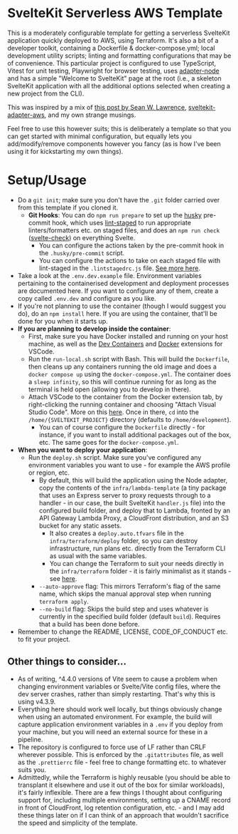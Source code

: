 # SvelteKit Serverless AWS Template

This is a moderately configurable template for getting a serverless SvelteKit application quickly deployed to AWS, using Terraform. It's also a bit of a developer toolkit, containing a Dockerfile & docker-compose.yml; local development utility scripts; linting and formatting configurations that may be of convenience. This particular project is configured to use TypeScript, Vitest for unit testing, Playwright for browser testing, uses [adapter-node](https://www.npmjs.com/package/@sveltejs/adapter-node) and has a simple "Welcome to SvelteKit" page at the root (i.e., a skeleton SvelteKit application with all the additional options selected when creating a new project from the CLI).

This was inspired by a mix of [this post by Sean W. Lawrence](https://www.sean-lawrence.com/deploying-sveltekit-to-aws-lambda/), [sveltekit-adapter-aws](https://github.com/MikeBild/sveltekit-adapter-aws), and my own strange musings.

Feel free to use this however suits; this is deliberately a template so that you can get started with minimal configuration, but equally lets you add/modify/remove components however you fancy (as is how I've been using it for kickstarting my own things).

# Setup/Usage

-   Do a `git init`; make sure you don't have the `.git` folder carried over from this template if you cloned it.
    -   **Git Hooks**: You can do `npm run prepare` to set up the [husky](https://www.npmjs.com/package/husky) pre-commit hook, which uses [lint-staged](https://www.npmjs.com/package/lint-staged) to run appropriate linters/formatters etc. on staged files, and does an `npm run check` ([svelte-check](https://www.npmjs.com/package/svelte-check)) on everything Svelte.
        -   You can configure the actions taken by the pre-commit hook in the `.husky/pre-commit` script.
        -   You can configure the actions to take on each staged file with lint-staged in the `.lintstagedrc.js` file. [See more here](https://github.com/okonet/lint-staged#configuration).
-   Take a look at the `.env.dev.example` file. Environment variables pertaining to the containerised development and deployment processes are documented here. If you want to configure any of them, create a copy called `.env.dev` and configure as you like.
-   If you're not planning to use the container (though I would suggest you do), do an `npm install` here. If you are using the container, that'll be done for you when it starts up.
-   **If you are planning to develop inside the container**:
    -   First, make sure you have Docker installed and running on your host machine, as well as the [Dev Containers](https://marketplace.visualstudio.com/items?itemName=ms-vscode-remote.remote-containers) and [Docker](https://marketplace.visualstudio.com/items?itemName=ms-azuretools.vscode-docker) extensions for VSCode.
    -   Run the `run-local.sh` script with Bash. This will build the `Dockerfile`, then cleans up any containers running the old image and does a `docker compose up` using the `docker-compose.yml`. The container does a `sleep infinity`, so this will continue running for as long as the terminal is held open (allowing you to develop in there).
    -   Attach VSCode to the container from the Docker extension tab, by right-clicking the running container and choosing "Attach Visual Studio Code". More on this [here](https://code.visualstudio.com/docs/devcontainers/attach-container). Once in there, `cd` into the `/home/{SVELTEKIT_PROJECT}` directory (defaults to `/home/development`).
        -   You can of course configure the `Dockerfile` directly - for instance, if you want to install additional packages out of the box, etc. The same goes for the `docker-compose.yml`.
-   **When you want to deploy your application**:
    -   Run the `deploy.sh` script. Make sure you've configured any environment variables you want to use - for example the AWS profile or region, etc.
        -   By default, this will build the application using the Node adapter, copy the contents of the `infra/lambda-template` (a tiny package that uses an Express server to proxy requests through to a handler - in our case, the built SvelteKit `handler.js` file) into the configured build folder, and deploy that to Lambda, fronted by an API Gateway Lambda Proxy, a CloudFront distribution, and an S3 bucket for any static assets.
            -   It also creates a `deploy.auto.tfvars` file in the `infra/terraform/deploy` folder, so you can destroy infrastructure, run plans etc. directly from the Terraform CLI as usual with the same variables.
            -   You can change the Terraform to suit your needs directly in the `infra/terraform` folder - it is fairly minimalist as it stands - see [here](#other-things-to-consider).
        -   `--auto-approve` flag: This mirrors Terraform's flag of the same name, which skips the manual approval step when running `terraform apply`.
        -   `--no-build` flag: Skips the build step and uses whatever is currently in the specified build folder (default `build`). Requires that a build has been done before.
-   Remember to change the README, LICENSE, CODE_OF_CONDUCT etc. to fit your project.

## Other things to consider...

-   As of writing, ^4.4.0 versions of Vite seem to cause a problem when changing environment variables or Svelte/Vite config files, where the dev server crashes, rather than simply restarting. That's why this is using v4.3.9.
-   Everything here should work well locally, but things obviously change when using an automated environment. For example, the build will capture application environment variables in a `.env` if you deploy from your machine, but you will need an external source for these in a pipeline.
-   The repository is configured to force use of LF rather than CRLF wherever possible. This is enforced by the `.gitattributes` file, as well as the `.prettierrc` file - feel free to change formatting etc. to whatever suits you.
-   Admittedly, while the Terraform is highly reusable (you should be able to transplant it elsewhere and use it out of the box for similar workloads), it's fairly inflexible. There are a few things I thought about configuring support for, including multiple environments, setting up a CNAME record in front of CloudFront, log retention configuration, etc. - and I may add these things later on if I can think of an approach that wouldn't sacrifice the speed and simplicity of the template.
